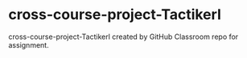 # cross-course-project-Tactikerl
cross-course-project-Tactikerl created by GitHub Classroom
repo for assignment.
